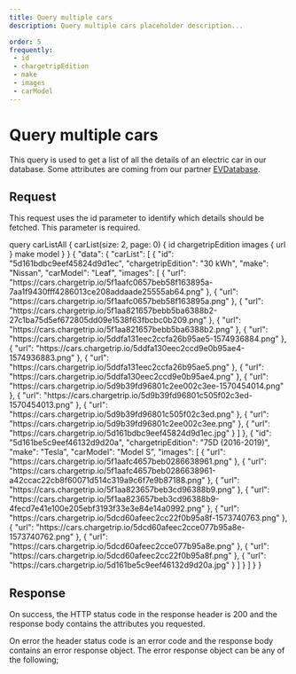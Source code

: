 ```yaml
---
title: Query multiple cars
description: Query multiple cars placeholder description...

order: 5
frequently:
 - id
 - chargetripEdition
 - make
 - images
 - carModel
---
```


# Query multiple cars

This query is used to get a list of all the details of an electric car in our database. Some attributes are coming from our partner [EVDatabase](http://google.com).

## Request

This request uses the id parameter to identify which details should be fetched. This parameter is required.

<schema name="CarList" :frequent="frequently"></schema>

<playground>

<code-block query="carList">					
query carListAll {
  carList(size: 2, page: 0) {
    id
    chargetripEdition
    images {
        url
    }
    make
    model
  }
}
</code-block>
<code-block>
{
  "data": {
    "carList": [
      {
        "id": "5d161bdbc9eef45824d9d1ec",
        "chargetripEdition": "30 kWh",
        "make": "Nissan",
        "carModel": "Leaf",
        "images": [
          {
            "url": "https://cars.chargetrip.io/5f1aafc0657beb58f163895a-7aa1f9430fff4286013ce208addaade25555ab64.png"
          },
          {
            "url": "https://cars.chargetrip.io/5f1aafc0657beb58f163895a.png"
          },
          {
            "url": "https://cars.chargetrip.io/5f1aa821657bebb5ba6388b2-27c1ba75d5ef672805dd09e1538f63fbcbc0b209.png"
          },
          {
            "url": "https://cars.chargetrip.io/5f1aa821657bebb5ba6388b2.png"
          },
          {
            "url": "https://cars.chargetrip.io/5ddfa131eec2ccfa26b95ae5-1574936884.png"
          },
          {
            "url": "https://cars.chargetrip.io/5ddfa130eec2ccd9e0b95ae4-1574936883.png"
          },
          {
            "url": "https://cars.chargetrip.io/5ddfa131eec2ccfa26b95ae5.png"
          },
          {
            "url": "https://cars.chargetrip.io/5ddfa130eec2ccd9e0b95ae4.png"
          },
          {
            "url": "https://cars.chargetrip.io/5d9b39fd96801c2ee002c3ee-1570454014.png"
          },
          {
            "url": "https://cars.chargetrip.io/5d9b39fd96801c505f02c3ed-1570454013.png"
          },
          {
            "url": "https://cars.chargetrip.io/5d9b39fd96801c505f02c3ed.png"
          },
          {
            "url": "https://cars.chargetrip.io/5d9b39fd96801c2ee002c3ee.png"
          },
          {
            "url": "https://cars.chargetrip.io/5d161bdbc9eef45824d9d1ec.jpg"
          }
        ]
      },
      {
        "id": "5d161be5c9eef46132d9d20a",
        "chargetripEdition": "75D (2016-2019)",
        "make": "Tesla",
        "carModel": "Model S",
        "images": [
          {
            "url": "https://cars.chargetrip.io/5f1aafc4657beb0286638961.png"
          },
          {
            "url": "https://cars.chargetrip.io/5f1aafc4657beb0286638961-a42ccac22cb8f60071d514c319a9c6f7e9b87188.png"
          },
          {
            "url": "https://cars.chargetrip.io/5f1aa823657beb3cd96388b9.png"
          },
          {
            "url": "https://cars.chargetrip.io/5f1aa823657beb3cd96388b9-4fecd7e41e100e205ebf3193f33e3e84e14a0992.png"
          },
          {
            "url": "https://cars.chargetrip.io/5dcd60afeec2cc22f0b95a8f-1573740763.png"
          },
          {
            "url": "https://cars.chargetrip.io/5dcd60afeec2cce077b95a8e-1573740762.png"
          },
          {
            "url": "https://cars.chargetrip.io/5dcd60afeec2cce077b95a8e.png"
          },
          {
            "url": "https://cars.chargetrip.io/5dcd60afeec2cc22f0b95a8f.png"
          },
          {
            "url": "https://cars.chargetrip.io/5d161be5c9eef46132d9d20a.jpg"
          }
        ]
      }
    ]
  }
}
</code-block>

</playground>

## Response

On success, the HTTP status code in the response header is 200 and the response body contains the attributes you requested.

On error the header status code is an error code and the response body contains an error response object. The error response object can be any of the following;

<errors name="car"></errors>
